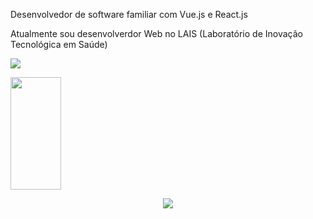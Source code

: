 Desenvolvedor de software familiar com Vue.js e React.js

Atualmente sou desenvolverdor Web no LAIS (Laboratório de Inovação Tecnológica em Saúde)

[<img src="https://img.shields.io/badge/linkedin-%230077B5.svg?&style=for-the-badge&logo=linkedin&logoColor=white" />](https://www.linkedin.com/in/jorge-vinicius-lourenco/)

 <img height="180em" width="40%" src="https://github-readme-stats.vercel.app/api/top-langs/?username=xorj&layout=compact&langs_count=7"/>


<p style="text-align: center">
  <img src="https://github-readme-stats.vercel.app/api?username=xorj&theme=radical&line_height=22">
</p>

